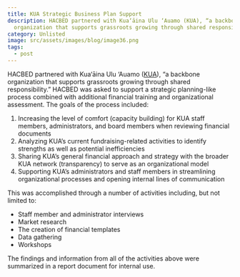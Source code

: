 ```yaml
---
title: KUA Strategic Business Plan Support
description: HACBED partnered with Kua‘āina Ulu ‘Auamo (KUA), “a backbone
  organization that supports grassroots growing through shared responsibility.”
category: Unlisted
image: src/assets/images/blog/image36.png
tags:
  - post
---
```

HACBED partnered with Kua‘āina Ulu ‘Auamo ([KUA](http://kuahawaii.org/)), “a backbone organization that supports grassroots growing through shared responsibility.” HACBED was asked to support a strategic planning-like process combined with additional financial training and organizational assessment. The goals of the process included:

1. Increasing the level of comfort (capacity building) for KUA staff members, administrators, and board members when reviewing financial documents
2. Analyzing KUA’s current fundraising-related activities to identify strengths as well as potential inefficiencies
3. Sharing KUA’s general financial approach and strategy with the broader KUA network (transparency) to serve as an organizational model
4. Supporting KUA’s administrators and staff members in streamlining organizational processes and opening internal lines of communication

This was accomplished through a number of activities including, but not limited to:

* Staff member and administrator interviews
* Market research 
* The creation of financial templates
* Data gathering
* Workshops

The findings and information from all of the activities above were summarized in a report document for internal use.
